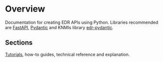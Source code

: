 # Overview

Documentation for creating EDR APIs using Python. Libraries recommended are [FastAPI](https://fastapi.tiangolo.com/), [Pydantic](https://docs.pydantic.dev/latest/) and KNMIs library [edr-pydantic](https://github.com/KNMI/edr-pydantic).

## Sections

[Tutorials](Tutorials.md), how-to guides, technical reference and explanation.
